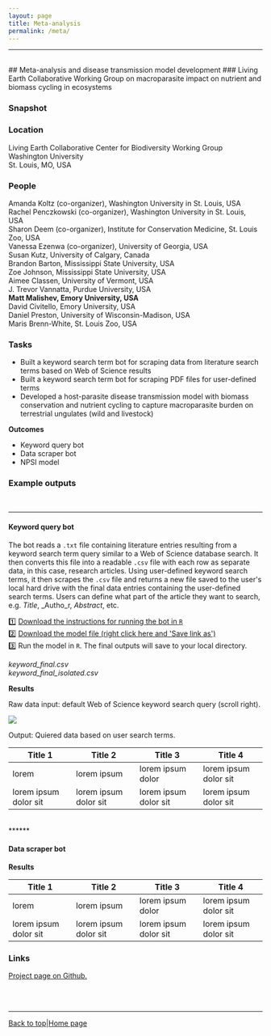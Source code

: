 ```yaml
---
layout: page
title: Meta-analysis
permalink: /meta/
---
```

<a id="top"></a>

******  

<br>
## Meta-analysis and disease transmission model development   
### Living Earth Collaborative Working Group on macroparasite impact on nutrient and biomass cycling in ecosystems     

### Snapshot  



### Location   
Living Earth Collaborative Center for Biodiversity Working Group     
Washington University    
St. Louis, MO, USA    

### People   

Amanda Koltz (co-organizer), Washington University in St. Louis, USA    
Rachel Penczkowski (co-organizer), Washington University in St. Louis, USA    
Sharon Deem (co-organizer), Institute for Conservation Medicine, St. Louis Zoo, USA    
Vanessa Ezenwa (co-organizer), University of Georgia, USA    
Susan Kutz, University of Calgary, Canada    
Brandon Barton, Mississippi State University, USA    
Zoe Johnson, Mississippi State University, USA    
Aimee Classen, University of Vermont, USA    
J. Trevor Vannatta, Purdue University, USA    
**Matt Malishev, Emory University, USA**    
David Civitello, Emory University, USA      
Daniel Preston, University of Wisconsin-Madison, USA    
Maris Brenn-White, St. Louis Zoo, USA    
  
### Tasks   

* Built a keyword search term bot for scraping data from literature search terms based on Web of Science results    
* Built a keyword search term bot for scraping PDF files for user-defined terms    
* Developed a host-parasite disease transmission model with biomass conservation and nutrient cycling to capture macroparasite burden on terrestrial ungulates (wild and livestock)   

**Outcomes**  

* Keyword query bot      
* Data scraper bot      
* NPSI model    

### Example outputs  
<br>  

******  

#### Keyword query bot 

The bot reads a `.txt` file containing literature entries resulting from a keyword search term query similar to a Web of Science database search. It then converts this file into a readable `.csv` file with each row as separate data, in this case, research articles. Using user-defined keyword search terms, it then scrapes the `.csv` file and returns a new file saved to the user's local hard drive with the final data entries containing the user-defined search terms. Users can define what part of the article they want to search, e.g. _Title_, _Autho_r, _Abstract_, etc.     

:one: [Download the instructions for running the bot in `R`](https://github.com/darwinanddavis/LECWorkingGroup/raw/master/keyword_scrape/lec_keyword_search.pdf)    
:two: [Download the model file (right click here and 'Save link as')](https://github.com/darwinanddavis/LECWorkingGroup/raw/master/keyword_scrape/lec_keyword_search.R?raw=true)      
:three: Run the model in `R`. The final outputs will save to your local directory.    

*keyword_final.csv*       
*keyword_final_isolated.csv*       

**Results**

Raw data input: default Web of Science keyword search query (scroll right).       

![](meta1.jpg)

Output: Quiered data based on user search terms.  

Title 1               | Title 2               | Title 3               | Title 4
--------------------- | --------------------- | --------------------- | ---------------------
lorem                 | lorem ipsum           | lorem ipsum dolor     | lorem ipsum dolor sit
lorem ipsum dolor sit | lorem ipsum dolor sit | lorem ipsum dolor sit | lorem ipsum dolor sit

<br>
******    

#### Data scraper bot  

**Results**  

Title 1               | Title 2               | Title 3               | Title 4
--------------------- | --------------------- | --------------------- | ---------------------
lorem                 | lorem ipsum           | lorem ipsum dolor     | lorem ipsum dolor sit
lorem ipsum dolor sit | lorem ipsum dolor sit | lorem ipsum dolor sit | lorem ipsum dolor sit

### Links    

[Project page on Github.](https://github.com/darwinanddavis/LECWorkingGroup)          

<br>  
<br>  

******  

[Back to top](#top)|[Home page](./index.md)
